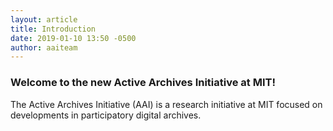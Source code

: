 ```yaml
---
layout: article
title: Introduction
date: 2019-01-10 13:50 -0500
author: aaiteam
---
```

### Welcome to the new Active Archives Initiative at MIT!

The Active Archives Initiative (AAI) is a research initiative at MIT focused on developments in participatory digital archives.
